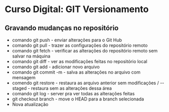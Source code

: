 # Curso Digital: GIT Versionamento

## Gravando mudanças no repositório

* comando git push - enviar alterações para o Git Hub
* comando git pull - trazer as configurações do repositório remoto
* comando git fetch - verificar as alterações do repositório remoto sem salvar na máquina
* comando git diff - ver as modificações feitas no repositório local
* comando git add - adicionar novo arquivo
* comando git commit -m - salva as alterações no arquivo com mensagem
* comendo git restore - restaura as arquivo anterior sem modificações / -- staged - restaura sem as alterações dessa área
* comando git log - server pra ver todas as alterações feitas
* git checkout branch - move o HEAD para a branch selecionada
* Nova atualização




